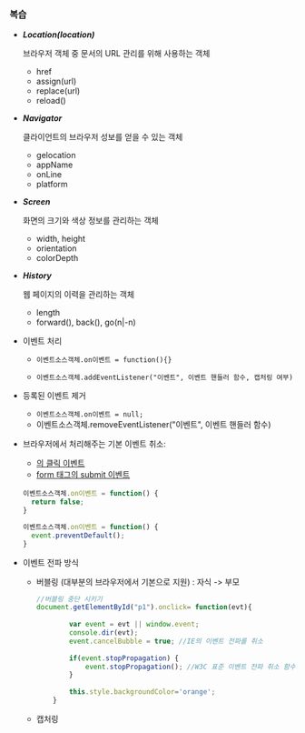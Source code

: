 ### 복습

- ***Location(location)***

  브라우저 객체 중 문서의 URL 관리를 위해 사용하는 객체

  - href
  - assign(url)
  - replace(url)
  - reload()



- ***Navigator***

  클라이언트의 브라우저 성보를 얻을 수 있는 객체 

  - gelocation
  - appName
  - onLine
  - platform



- ***Screen***

  화면의 크기와 색상 정보를 관리하는 객체

  - width, height
  - orientation
  - colorDepth



- ***History***

  웹 페이지의 이력을 관리하는 객체

  - length
  - forward(), back(), go(n|-n)



- 이벤트 처리

  - ```이벤트소스객체.on이벤트 = function(){}```

  - ```이벤트소스객체.addEventListener("이벤트", 이벤트 핸들러 함수, 캡처링 여부)```



- 등록된 이벤트 제거
  - ```이벤트소스객체.on이벤트 = null;```
  - 이벤트소스객체.removeEventListener("이벤트", 이벤트 핸들러 함수)



- 브라우저에서 처리해주는 기본 이벤트 취소:

  - <a href="">의 클릭 이벤트
  - form 태그의 submit 이벤트

  ```javascript
  이벤트소스객체.on이벤트 = function() {
  	return false;
  }
  
  이벤트소스객체.on이벤트 = function() {
  	event.preventDefault();
  }
  
  
  ```



- 이벤트 전파 방식

  - 버블링 (대부분의 브라우저에서 기본으로 지원) : 자식 -> 부모

    ```javascript
    //버블링 중단 시키기
    document.getElementById("p1").onclick= function(evt){	
    		
    		var event = evt || window.event;
    		console.dir(evt);
    		event.cancelBubble = true; //IE의 이벤트 전파를 취소
    		
    		if(event.stopPropagation) {
    			event.stopPropagation(); //W3C 표준 이벤트 전파 취소 함수
    		}
    		
    		this.style.backgroundColor='orange';
    	}
    ```

    

  - 캡처링

    